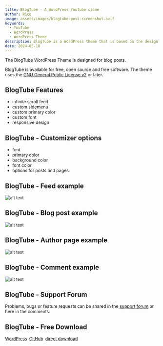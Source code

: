 ```yaml
---
title: BlogTube - A WordPress YouTube clone
author: Rico
image: assets/images/blogtube-post-screenshot.avif
keywords:
  - YouTube
  - WordPress
  - WordPress Theme
description: BlogTube is a WordPress theme that is based on the design scheme of YouTube
date: 2024-05-18
---
```


The BlogTube WordPress Theme is designed for blog posts.

BlogTube is available for free, open source and free software. The theme uses the [GNU General Public License v2](http://www.gnu.org/licenses/gpl-2.0.html) or later.

## BlogTube Features

- infinite scroll feed
- custom sidemenu
- custom primary color
- custom font
- responsive design

## BlogTube - Customizer options

- font
- primary color
- background color
- font color
- options for posts and pages

## BlogTube - Feed example

![alt text](assets/images/blogtube-feed.avif "feed example")

## BlogTube - Blog post example

![alt text](assets/images/blogtube-post-screenshot.avif "blog post example")

## BlogTube - Author page example

![alt text](assets/images/blogtube-author-page.avif "author page example")

## BlogTube - Comment example

![alt text](assets/images/blogtube-comment.avif "comment example")

## BlogTube - Support Forum

Problems, bugs or feature requests can be shared in the [support forum](https://wordpress.org/support/theme/blogtube/) or here in the comments.

## BlogTube - Free Download

<div style="display: flex; gap: 0.5em; flex-wrap: wrap">
  <a class="linkButton" title="download from WordPress" href="https://wordpress.org/themes/blogtube" target="_blank">WordPress</a>
  <a class="linkButton" title="view on GitHub" href="https://github.com/KopfdesDaemons/blogtube" target="_blank">GitHub</a>
  <a class="linkButton" title="direct download" href="https://github.com/KopfdesDaemons/blogtube/archive/refs/heads/main.zip">direct download</a>
</div>
